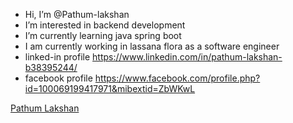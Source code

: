 -  Hi, I’m @Pathum-lakshan
-  I’m interested in backend development
-  I’m currently learning java spring boot
-  I am currently working in lassana flora as a software engineer
-  linked-in profile https://www.linkedin.com/in/pathum-lakshan-b38395244/
-  facebook profile  https://www.facebook.com/profile.php?id=100069199417971&mibextid=ZbWKwL



<div class="badge-base LI-profile-badge" data-locale="en_US" data-size="medium" data-theme="dark" data-type="VERTICAL" data-vanity="pathum-lakshan" data-version="v1"><a class="badge-base__link LI-simple-link" href="https://lk.linkedin.com/in/pathum-lakshan?trk=profile-badge">Pathum Lakshan</a></div>
              
